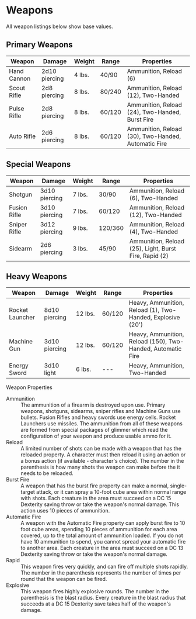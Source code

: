 # Weapons
All weapon listings below show base values.
## Primary Weapons
Weapon          | Damage        | Weight  | Range   | Properties
----------------|---------------|---------|---------|------------------------------------------------------
Hand Cannon     | 2d10 piercing | 4 lbs.  | 40/90   | Ammunition, Reload (6)
Scout Rifle     | 2d8 piercing  | 8 lbs.  | 80/240  | Ammunition, Reload (12), Two-Handed
Pulse Rifle     | 2d8 piercing  | 8 lbs.  | 60/120  | Ammunition, Reload (24), Two-Handed, Burst Fire
Auto Rifle      | 2d6 piercing  | 8 lbs.  | 60/120  | Ammunition, Reload (30), Two-Handed, Automatic Fire
## Special Weapons
Weapon          | Damage        | Weight  | Range   | Properties
----------------|---------------|---------|---------|------------------------------------------------------
Shotgun         | 3d10 piercing | 7 lbs.  | 30/90   | Ammunition, Reload (6), Two-Handed
Fusion Rifle    | 3d10 piercing | 7 lbs.  | 60/120  | Ammunition, Reload (12), Two-Handed
Sniper Rifle    | 3d12 piercing | 9 lbs.  | 120/360 | Ammunition, Reload (4), Two-Handed
Sidearm         | 2d6 piercing  | 3 lbs.  | 45/90   | Ammunition, Reload (25), Light, Burst Fire, Rapid (2)
## Heavy Weapons
Weapon          | Damage        | Weight  | Range   | Properties
----------------|---------------|---------|---------|------------------------------------------------------
Rocket Launcher | 8d10 piercing | 12 lbs. | 60/120  | Heavy, Ammunition, Reload (1), Two-Handed, Explosive (20')
Machine Gun     | 3d10 piercing | 12 lbs. | 60/120  | Heavy, Ammunition, Reload (150), Two-Handed, Automatic Fire
Energy Sword    | 3d10 light    | 6 lbs.  | ---     | Heavy, Ammunition, Two-Handed

Weapon Properties
<dl>
<dt>Ammunition</dt>
<dd>The ammunition of a firearm is destroyed upon use.  Primary weapons, shotguns, sidearms, sniper rifles and Machine Guns use bullets.  Fusion Rifles and heavy swords use energy cells.  Rocket Launchers use missiles.  The ammunition from all of these weapons are formed from special packages of glimmer which read the configuration of your weapon and produce usable ammo for it.</dd>
<dt>Reload</dt>
<dd>A limited number of shots can be made with a weapon that has the reloaded property.  A character must then reload it using an action or a bonus action (if available - character's choice).  The number in the parenthesis is how many shots the weapon can make before the it needs to be reloaded.</dd>
<dt>Burst Fire</dt>
<dd>A weapon that has the burst fire property can make a normal, single-target attack, or it can spray a 10-foot cube area within normal range with shots.  Each creature in the area must succeed on a DC 15 Dexterity saving throw or take the weapon's normal damage.  This action uses 10 pieces of ammunition.</dd>
<dt>Automatic Fire</dt>
<dd>A weapon with the Automatic Fire property can apply burst fire to 10 foot cube areas, spending 10 pieces of ammunition for each area covered, up to the total amount of ammunition loaded.  If you do not have 10 ammunition to spend, you cannot spread your automatic fire to another area.  Each creature in the area must succeed on a DC 13 Dexterity saving throw or take the weapon's normal damage.</dd>
<dt>Rapid</dt>
<dd>This weapon fires very quickly, and can fire off multiple shots rapidly.  The number in the parenthesis represents the number of times per round that the weapon can be fired.</dd>
<dt>Explosive</dt>
<dd>This weapon fires highly explosive rounds.  The number in the parenthesis is the blast radius.  Every creature in the blast radius that succeeds at a DC 15 Dexterity save takes half of the weapon's damage.</dd>
</dl>
